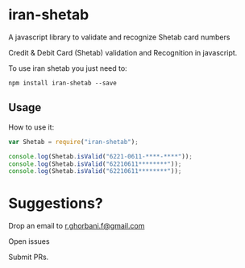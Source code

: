 # iran-shetab

A javascript library to validate and recognize Shetab card numbers

Credit & Debit Card (Shetab) validation and Recognition in javascript.

To use iran shetab you just need to:

    npm install iran-shetab --save

## Usage

How to use it:

```js
var Shetab = require("iran-shetab");

console.log(Shetab.isValid("6221-0611-****-****"));
console.log(Shetab.isValid("62210611********"));
console.log(Shetab.isValid("62210611********"));
```

# Suggestions?

Drop an email to r.ghorbani.f@gmail.com

Open issues

Submit PRs.
